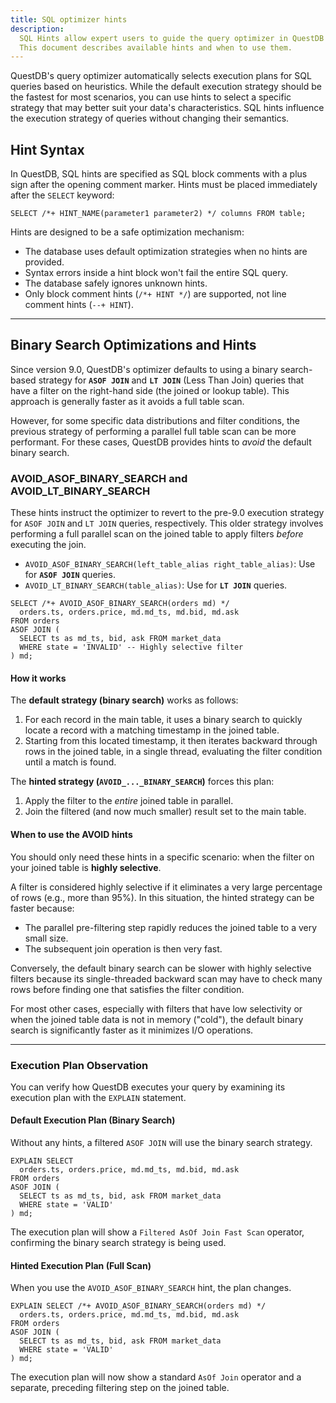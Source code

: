 ```yaml
---
title: SQL optimizer hints
description:
  SQL Hints allow expert users to guide the query optimizer in QuestDB when default optimization strategies are not optimal.
  This document describes available hints and when to use them.
---
```


QuestDB's query optimizer automatically selects execution plans for SQL queries based on heuristics. While the default
execution strategy should be the fastest for most scenarios, you can use hints to select a specific strategy that may
better suit your data's characteristics. SQL hints influence the execution strategy of queries without changing their
semantics.

## Hint Syntax

In QuestDB, SQL hints are specified as SQL block comments with a plus sign after the opening comment marker. Hints must
be placed immediately after the `SELECT` keyword:

```questdb-sql title="SQL hint syntax"
SELECT /*+ HINT_NAME(parameter1 parameter2) */ columns FROM table;
```

Hints are designed to be a safe optimization mechanism:

- The database uses default optimization strategies when no hints are provided.
- Syntax errors inside a hint block won't fail the entire SQL query.
- The database safely ignores unknown hints.
- Only block comment hints (`/*+ HINT */`) are supported, not line comment hints (`--+ HINT`).

-----

## Binary Search Optimizations and Hints

Since version 9.0, QuestDB's optimizer defaults to using a binary search-based strategy for **`ASOF JOIN`** and
**`LT JOIN`** (Less Than Join) queries that have a filter on the right-hand side (the joined or lookup table). This
approach is generally faster as it avoids a full table scan.

However, for some specific data distributions and filter conditions, the previous strategy of performing a parallel full
table scan can be more performant. For these cases, QuestDB provides hints to *avoid* the default binary search.

### AVOID\_ASOF\_BINARY\_SEARCH and AVOID\_LT\_BINARY\_SEARCH

These hints instruct the optimizer to revert to the pre-9.0 execution strategy for `ASOF JOIN` and `LT JOIN` queries,
respectively. This older strategy involves performing a full parallel scan on the joined table to apply filters *before*
executing the join.

- `AVOID_ASOF_BINARY_SEARCH(left_table_alias right_table_alias)`: Use for **`ASOF JOIN`** queries.
- `AVOID_LT_BINARY_SEARCH(table_alias)`: Use for **`LT JOIN`** queries.

<!-- end list -->

```questdb-sql title="Avoiding binary search for an ASOF join"
SELECT /*+ AVOID_ASOF_BINARY_SEARCH(orders md) */
  orders.ts, orders.price, md.md_ts, md.bid, md.ask
FROM orders
ASOF JOIN (
  SELECT ts as md_ts, bid, ask FROM market_data
  WHERE state = 'INVALID' -- Highly selective filter
) md;
```

#### How it works

The **default strategy (binary search)** works as follows:

1. For each record in the main table, it uses a binary search to quickly locate a record with a matching timestamp in
   the joined table.
2. Starting from this located timestamp, it then iterates backward through rows in the joined table, in a single thread,
   evaluating the filter condition until a match is found.

<Screenshot
alt="Diagram showing execution of the USE_ASOF_BINARY_SEARCH hint"
height={447}
src="images/docs/concepts/asof-join-binary-search-strategy.svg"
width={745}
/>

The **hinted strategy (`AVOID_..._BINARY_SEARCH`)** forces this plan:

1. Apply the filter to the *entire* joined table in parallel.
2. Join the filtered (and now much smaller) result set to the main table.

#### When to use the AVOID hints

You should only need these hints in a specific scenario: when the filter on your joined table is **highly selective**.

A filter is considered highly selective if it eliminates a very large percentage of rows (e.g., more than 95%). In this
situation, the hinted strategy can be faster because:

- The parallel pre-filtering step rapidly reduces the joined table to a very small size.
- The subsequent join operation is then very fast.

Conversely, the default binary search can be slower with highly selective filters because its single-threaded backward
scan may have to check many rows before finding one that satisfies the filter condition.

For most other cases, especially with filters that have low selectivity or when the joined table data is not in
memory ("cold"), the default binary search is significantly faster as it minimizes I/O operations.

-----

### Execution Plan Observation

You can verify how QuestDB executes your query by examining its execution plan with the `EXPLAIN` statement.

#### Default Execution Plan (Binary Search)

Without any hints, a filtered `ASOF JOIN` will use the binary search strategy.

```questdb-sql title="Observing the default execution plan"
EXPLAIN SELECT
  orders.ts, orders.price, md.md_ts, md.bid, md.ask
FROM orders
ASOF JOIN (
  SELECT ts as md_ts, bid, ask FROM market_data
  WHERE state = 'VALID'
) md;
```

The execution plan will show a `Filtered AsOf Join Fast Scan` operator, confirming the binary search strategy is being
used.

<Screenshot
alt="Screen capture of the EXPLAIN output showing the default Filtered AsOf Join Fast Scan"
src="images/docs/concepts/filtered-asof-plan-example.png"
/>

#### Hinted Execution Plan (Full Scan)

When you use the `AVOID_ASOF_BINARY_SEARCH` hint, the plan changes.

```questdb-sql title="Observing execution plan with the AVOID hint"
EXPLAIN SELECT /*+ AVOID_ASOF_BINARY_SEARCH(orders md) */
  orders.ts, orders.price, md.md_ts, md.bid, md.ask
FROM orders
ASOF JOIN (
  SELECT ts as md_ts, bid, ask FROM market_data
  WHERE state = 'VALID'
) md;
```

The execution plan will now show a standard `AsOf Join` operator and a separate, preceding filtering step on the joined
table.

<Screenshot
alt="Screen capture of the EXPLAIN output for the hinted ASOF join, showing a separate filter"
src="images/docs/concepts/default-asof-plan-example.png"
/>